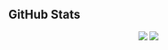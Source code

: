 ## GitHub Stats

<p width="100%" align="center"> <!--style="max-width:500px;"-->
  <img src = "https://github-readme-stats.vercel.app/api?username=Jovian-Dsouza&show_icons=true&theme=radical&line_height=27">
  <img src = "https://github-readme-stats.vercel.app/api/top-langs/?username=Jovian-Dsouza&hide=jupyter notebook,html&theme=tokyonight">
</p>

<!--
**Jovian-Dsouza/Jovian-Dsouza** is a ✨ _special_ ✨ repository because its `README.md` (this file) appears on your GitHub profile.

Here are some ideas to get you started:

- 🔭 I’m currently working on ...
- 🌱 I’m currently learning ...
- 👯 I’m looking to collaborate on ...
- 🤔 I’m looking for help with ...
- 💬 Ask me about ...
- 📫 How to reach me: ...
- 😄 Pronouns: ...
- ⚡ Fun fact: ...
-->
